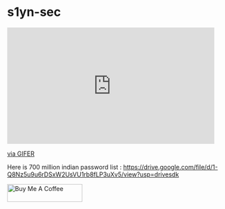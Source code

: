 
# s1yn-sec

<iframe src="https://gifer.com/embed/9Ea9" width=480 height=268.875 frameBorder="0" allowFullScreen></iframe><p><a href="https://gifer.com">via GIFER</a></p>


Here is 700 million indian password list : https://drive.google.com/file/d/1-Q8Nz5u9u6rDSxW2UsVU1rb8fLP3uXv5/view?usp=drivesdk




<a href="https://www.buymeacoffee.com/crossdefalt" target="_blank"><img src="https://cdn.buymeacoffee.com/buttons/default-orange.png" alt="Buy Me A Coffee" height="41" width="174"></a>
